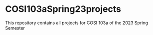 # COSI103aSpring23projects

This repository contains all projects for COSI 103a of the 2023 Spring Semester